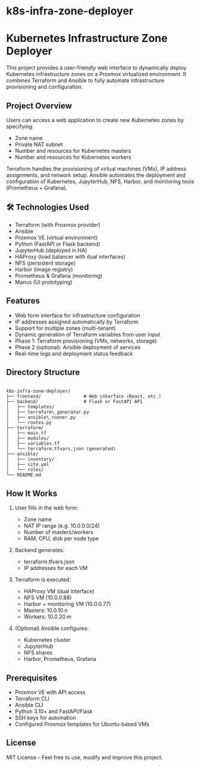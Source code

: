 # k8s-infra-zone-deployer



# Kubernetes Infrastructure Zone Deployer

This project provides a user-friendly web interface to dynamically deploy Kubernetes infrastructure zones on a Proxmox virtualized environment. It combines Terraform and Ansible to fully automate infrastructure provisioning and configuration.

##  Project Overview

Users can access a web application to create new Kubernetes zones by specifying:

- Zone name
- Private NAT subnet
- Number and resources for Kubernetes masters
- Number and resources for Kubernetes workers

Terraform handles the provisioning of virtual machines (VMs), IP address assignments, and network setup. Ansible automates the deployment and configuration of Kubernetes, JupyterHub, NFS, Harbor, and monitoring tools (Prometheus + Grafana).

## 🛠 Technologies Used

- Terraform (with Proxmox provider)
- Ansible
- Proxmox VE (virtual environment)
- Python (FastAPI or Flask backend)
- JupyterHub (deployed in HA)
- HAProxy (load balancer with dual interfaces)
- NFS (persistent storage)
- Harbor (image registry)
- Prometheus & Grafana (monitoring)
- Manus (UI prototyping)

##  Features

- Web form interface for infrastructure configuration
- IP addresses assigned automatically by Terraform
- Support for multiple zones (multi-tenant)
- Dynamic generation of Terraform variables from user input
- Phase 1: Terraform provisioning (VMs, networks, storage)
- Phase 2 (optional): Ansible deployment of services
- Real-time logs and deployment status feedback

##  Directory Structure

```

k8s-infra-zone-deployer/
├── frontend/                # Web interface (React, etc.)
├── backend/                 # Flask or FastAPI API
│   ├── templates/
│   ├── terraform\_generator.py
│   ├── ansible\_runner.py
│   └── routes.py
├── terraform/
│   ├── main.tf
│   ├── modules/
│   ├── variables.tf
│   └── terraform.tfvars.json (generated)
├── ansible/
│   ├── inventory/
│   ├── site.yml
│   └── roles/
└── README.md

```

##  How It Works

1. User fills in the web form:
   - Zone name
   - NAT IP range (e.g. 10.0.0.0/24)
   - Number of masters/workers
   - RAM, CPU, disk per node type

2. Backend generates:
   - terraform.tfvars.json
   - IP addresses for each VM

3. Terraform is executed:
   - HAProxy VM (dual interface)
   - NFS VM (10.0.0.88)
   - Harbor + monitoring VM (10.0.0.77)
   - Masters: 10.0.10.n
   - Workers: 10.0.20.m

4. (Optional) Ansible configures:
   - Kubernetes cluster
   - JupyterHub
   - NFS shares
   - Harbor, Prometheus, Grafana

##  Prerequisites

- Proxmox VE with API access
- Terraform CLI
- Ansible CLI
- Python 3.10+ and FastAPI/Flask
- SSH keys for automation
- Configured Proxmox templates for Ubuntu-based VMs



##  License

MIT License – Feel free to use, modify and improve this project.
```
